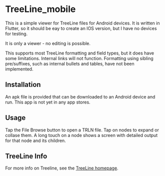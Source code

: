 # TreeLine_mobile

This is a simple viewer for TreeLine files for Android devices.  It is written
in Flutter, so it should be eay to create an IOS version, but I have no devices
for testing.

It is only a viewer - no editing is possible.

This supports most TreeLine formatting and field types, but it does have some
limitations.  Internal links will not function.  Formatting using sibling
pre/suffixes, such as internal bullets and tables, have not been implemented.

## Installation

An apk file is provided that can be downloaded to an Android device and run.
This app is not yet in any app stores.

## Usage

Tap the File Browse button to open a TRLN file.  Tap on nodes to expand or
collase them.  A long touch on a node shows a screen with detailed output for
that node and its children.

## TreeLine Info

For more info on Treeline, see the [TreeLine homepage](http://treeline.bellz.org).
